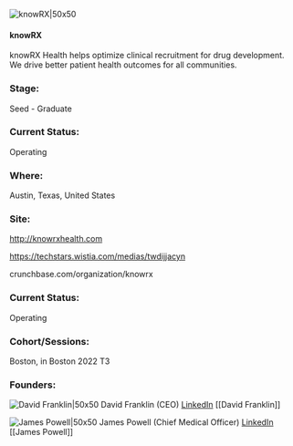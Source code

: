 

![knowRX|50x50](https://res.cloudinary.com/crunchbase-production/image/upload/nwhfpd5etfgpyftt9gmh)

#### knowRX
knowRX Health helps optimize clinical recruitment for drug development. We drive better patient health outcomes for all communities.

### Stage: 
Seed - Graduate 

### Current Status: 
Operating

### Where:
Austin, Texas, United States

### Site:
http://knowrxhealth.com

https://techstars.wistia.com/medias/twdijjacyn

crunchbase.com/organization/knowrx

### Current Status: 
Operating

### Cohort/Sessions: 
Boston, in Boston 2022 T3

### Founders: 

![David Franklin|50x50](https://www.f6s.com/static-resource/images/profile-placeholder-user.jpg) David Franklin (CEO) [LinkedIn](https://linkedin.com/in/davidcfranklin) [[David Franklin]]

![James Powell|50x50]() James Powell (Chief Medical Officer) [LinkedIn](https://) [[James Powell]]


